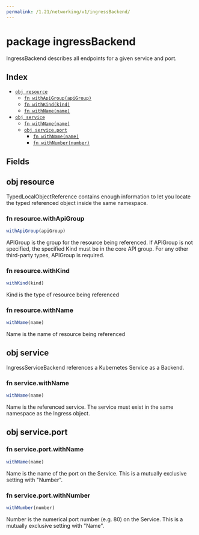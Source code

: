 ```yaml
---
permalink: /1.21/networking/v1/ingressBackend/
---
```


# package ingressBackend

IngressBackend describes all endpoints for a given service and port.

## Index

* [`obj resource`](#obj-resource)
  * [`fn withApiGroup(apiGroup)`](#fn-resourcewithapigroup)
  * [`fn withKind(kind)`](#fn-resourcewithkind)
  * [`fn withName(name)`](#fn-resourcewithname)
* [`obj service`](#obj-service)
  * [`fn withName(name)`](#fn-servicewithname)
  * [`obj service.port`](#obj-serviceport)
    * [`fn withName(name)`](#fn-serviceportwithname)
    * [`fn withNumber(number)`](#fn-serviceportwithnumber)

## Fields

## obj resource

TypedLocalObjectReference contains enough information to let you locate the typed referenced object inside the same namespace.

### fn resource.withApiGroup

```ts
withApiGroup(apiGroup)
```

APIGroup is the group for the resource being referenced. If APIGroup is not specified, the specified Kind must be in the core API group. For any other third-party types, APIGroup is required.

### fn resource.withKind

```ts
withKind(kind)
```

Kind is the type of resource being referenced

### fn resource.withName

```ts
withName(name)
```

Name is the name of resource being referenced

## obj service

IngressServiceBackend references a Kubernetes Service as a Backend.

### fn service.withName

```ts
withName(name)
```

Name is the referenced service. The service must exist in the same namespace as the Ingress object.

## obj service.port



### fn service.port.withName

```ts
withName(name)
```

Name is the name of the port on the Service. This is a mutually exclusive setting with "Number".

### fn service.port.withNumber

```ts
withNumber(number)
```

Number is the numerical port number (e.g. 80) on the Service. This is a mutually exclusive setting with "Name".